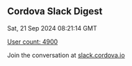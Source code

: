 ## Cordova Slack Digest
Sat, 21 Sep 2024 08:21:14 GMT

[User count: 4900](https://cordova.slack.com/)


Join the conversation at [slack.cordova.io](http://slack.cordova.io/)
